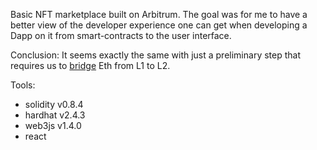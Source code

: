 Basic NFT marketplace built on Arbitrum. The goal was for me to have a better view of the developer experience one can get when developing a Dapp on it from smart-contracts to the user interface.

Conclusion: It seems exactly the same with just a preliminary step that requires us to [bridge](https://bridge.arbitrum.io/) Eth from L1 to L2.

Tools:

- solidity v0.8.4
- hardhat v2.4.3
- web3js v1.4.0
- react
